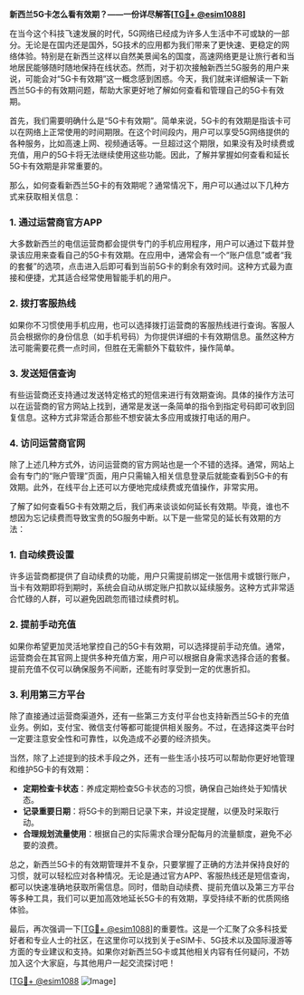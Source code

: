 **新西兰5G卡怎么看有效期？——一份详尽解答[[TG💪+ @esim1088](https://t.me/s/esim1088)]**

在当今这个科技飞速发展的时代，5G网络已经成为许多人生活中不可或缺的一部分。无论是在国内还是国外，5G技术的应用都为我们带来了更快速、更稳定的网络体验。特别是在新西兰这样以自然美景闻名的国度，高速网络更是让旅行者和当地居民能够随时随地保持在线状态。然而，对于初次接触新西兰5G服务的用户来说，可能会对“5G卡有效期”这一概念感到困惑。今天，我们就来详细解读一下新西兰5G卡的有效期问题，帮助大家更好地了解如何查看和管理自己的5G卡有效期。

首先，我们需要明确什么是“5G卡有效期”。简单来说，5G卡的有效期是指该卡可以在网络上正常使用的时间期限。在这个时间段内，用户可以享受5G网络提供的各种服务，比如高速上网、视频通话等。一旦超过这个期限，如果没有及时续费或充值，用户的5G卡将无法继续使用这些功能。因此，了解并掌握如何查看和延长5G卡有效期是非常重要的。

那么，如何查看新西兰5G卡的有效期呢？通常情况下，用户可以通过以下几种方式来获取相关信息：

### 1. **通过运营商官方APP**
大多数新西兰的电信运营商都会提供专门的手机应用程序，用户可以通过下载并登录该应用来查看自己的5G卡有效期。在应用中，通常会有一个“账户信息”或者“我的套餐”的选项，点击进入后即可看到当前5G卡的剩余有效时间。这种方式最为直接和便捷，尤其适合经常使用智能手机的用户。

### 2. **拨打客服热线**
如果你不习惯使用手机应用，也可以选择拨打运营商的客服热线进行查询。客服人员会根据你的身份信息（如手机号码）为你提供详细的卡有效期信息。虽然这种方法可能需要花费一点时间，但胜在无需额外下载软件，操作简单。

### 3. **发送短信查询**
有些运营商还支持通过发送特定格式的短信来进行有效期查询。具体的操作方法可以在运营商的官方网站上找到，通常是发送一条简单的指令到指定号码即可收到回复信息。这种方式非常适合那些不想安装太多应用或拨打电话的用户。

### 4. **访问运营商官网**
除了上述几种方式外，访问运营商的官方网站也是一个不错的选择。通常，网站上会有专门的“账户管理”页面，用户只需输入相关信息登录后就能查看到5G卡的有效期。此外，在线平台上还可以方便地完成续费或充值操作，非常实用。

了解了如何查看5G卡有效期之后，我们再来谈谈如何延长有效期。毕竟，谁也不想因为忘记续费而导致宝贵的5G服务中断。以下是一些常见的延长有效期的方法：

### 1. **自动续费设置**
许多运营商都提供了自动续费的功能，用户只需提前绑定一张信用卡或银行账户，当卡有效期即将到期时，系统会自动从绑定账户扣款以延续服务。这种方式非常适合忙碌的人群，可以避免因疏忽而错过续费时机。

### 2. **提前手动充值**
如果你希望更加灵活地掌控自己的5G卡有效期，可以选择提前手动充值。通常，运营商会在其官网上提供多种充值方案，用户可以根据自身需求选择合适的套餐。提前充值不仅可以确保服务不间断，还能有时享受到一定的优惠折扣。

### 3. **利用第三方平台**
除了直接通过运营商渠道外，还有一些第三方支付平台也支持新西兰5G卡的充值业务。例如，支付宝、微信支付等都可能提供相关服务。不过，在选择这类平台时一定要注意安全性和可靠性，以免造成不必要的经济损失。

当然，除了上述提到的技术手段之外，还有一些生活小技巧可以帮助你更好地管理和维护5G卡的有效期：

- **定期检查卡状态**：养成定期检查5G卡状态的习惯，确保自己始终处于知情状态。
- **记录重要日期**：将5G卡的到期日记录下来，并设定提醒，以便及时采取行动。
- **合理规划流量使用**：根据自己的实际需求合理分配每月的流量额度，避免不必要的浪费。

总之，新西兰5G卡的有效期管理并不复杂，只要掌握了正确的方法并保持良好的习惯，就可以轻松应对各种情况。无论是通过官方APP、客服热线还是短信查询，都可以快速准确地获取所需信息。同时，借助自动续费、提前充值以及第三方平台等多种工具，我们可以更加高效地延长5G卡的有效期，享受持续不断的优质网络体验。

最后，再次强调一下[[TG💪+ @esim1088](https://t.me/s/esim1088)]的重要性。这是一个汇聚了众多科技爱好者和专业人士的社区，在这里你可以找到关于eSIM卡、5G技术以及国际漫游等方面的专业建议和支持。如果你对新西兰5G卡或其他相关内容有任何疑问，不妨加入这个大家庭，与其他用户一起交流探讨吧！

[[TG💪+ @esim1088](https://t.me/s/esim1088) ![Image](https://i.postimg.cc/4NQfJmqS/Snipaste-2025-05-13-00-14-12.png)]